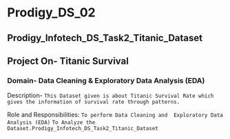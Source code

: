 # Prodigy_DS_02
## Prodigy_Infotech_DS_Task2_Titanic_Dataset
## Project On- Titanic Survival

### Domain- Data Cleaning & Exploratory Data Analysis (EDA)

Description-
` This Dataset given is about Titanic Survival Rate which gives the information of survival rate through patterns. `

Role and Responsibilities:
` To perform Data Cleaning and  Exploratory Data Analysis (EDA) `
` To Analyze the Dataset.Prodigy_Infotech_DS_Task2_Titanic_Dataset `
